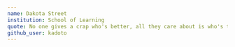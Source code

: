 ```yaml
---
name: Dakota Street
institution: School of Learning
quote: No one gives a crap who's better, all they care about is who's the best. - Kairi Imahara 
github_user: kadoto
---
```

